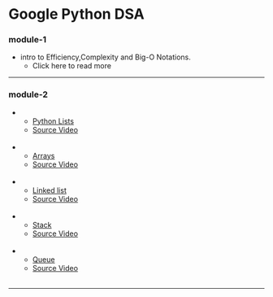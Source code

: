 # Google Python DSA

### module-1
 * intro to Efficiency,Complexity and Big-O Notations.
   * <a hreaf="https://www.khanacademy.org/computing/computer-science/algorithms/asymptotic-notation/a/asymptotic-notation">Click here to read more</a>

<hr>

### module-2 
* 
   * <a href="https://www.w3schools.com/python/python_lists.asp" >Python Lists </a>
   * <a href="https://www.youtube.com/watch?v=KUQSgUMtyv0"> Source Video </a>
   <br>
* 
    * <a href="https://www.w3schools.com/python/python_arrays.asp">Arrays</a>    
    * <a href="https://www.youtube.com/watch?v=OnPP5xDmFv0">Source Video</a>    
   <br>
* 
    * <a href="https://www.geeksforgeeks.org/data-structures/linked-list/">Linked list</a>    
    * <a href="https://www.youtube.com/watch?v=ZONGA5wmREI">Source Video</a>    
  <br>
* 
    * <a href="https://www.geeksforgeeks.org/stack-data-structure/">Stack</a>    
    * <a href="https://www.youtube.com/watch?v=HpaVHzDeZC4">Source Video</a>    
  <br>
* 
    * <a href="">Queue</a>    
    * <a href="">Source Video</a>    
  <br>  
<hr>